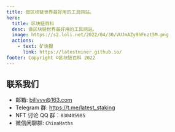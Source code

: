 ```yaml
---
title: 做区块链世界最好用的工具网站。
hero:
  title: 区块链百科
  desc: 做区块链世界最好用的工具网站。
  image: https://s2.loli.net/2022/04/30/VUJmAZy9hFnzt5M.png
  actions:
    - text: 矿快报
      link: https://latestminer.github.io/
footer: Copyright ©区块链百科 2022
---
```


## 联系我们

- 邮箱: billvvv@163.com
- Telegram 群: https://t.me/latest_staking
- NFT 讨论 QQ 群：`830405985`
- 微信闲聊群: `ChinaMaths`
